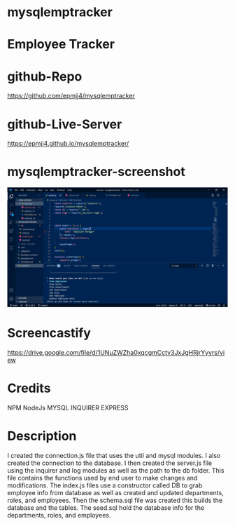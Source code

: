 # mysqlemptracker

# Employee Tracker

# github-Repo

https://github.com/epmjj4/mysqlemptracker

# github-Live-Server

https://epmjj4.github.io/mysqlemptracker/

# mysqlemptracker-screenshot

![alt text](https://raw.githubusercontent.com/epmjj4/mysqlemptracker/main/assets/mysql-screenshot.PNG "emptracker")

# Screencastify

https://drive.google.com/file/d/1UNuZWZha0xqcgmCctv3JxJgHRjrYyvrs/view


# Credits
 NPM
 NodeJs
 MYSQL
 INQUIRER
 EXPRESS

# Description
I created the connection.js file that uses the util and mysql modules. I also created the connection to the database. I then created the server.js file using the inquirer and log modules as well as the path to the db folder. This file contains the functions used by end user to make changes and modifications. The index.js files use a constructor called DB to grab employee info from database as well as created and updated departments, roles, and employees. Then the schema.sql file was created this builds the database and the tables. The seed.sql hold the database info for the departments, roles, and employees. 

